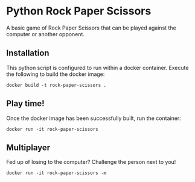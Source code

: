 # Python Rock Paper Scissors
A basic game of Rock Paper Scissors that can be played against the computer or another opponent.

## Installation
This python script is configured to run within a docker container. Execute the following to build the docker image:
```
docker build -t rock-paper-scissors .
```

## Play time!
Once the docker image has been successfully built, run the container:
```
docker run -it rock-paper-scissors
```

## Multiplayer
Fed up of losing to the computer? Challenge the person next to you!
```
docker run -it rock-paper-scissors -m
```
